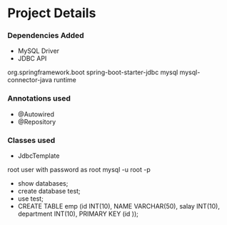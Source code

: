 # Project Details


### Dependencies Added
* MySQL Driver
* JDBC API

<dependency>
	<groupId>org.springframework.boot</groupId>
	<artifactId>spring-boot-starter-jdbc</artifactId>
</dependency>
<dependency>
	<groupId>mysql</groupId>
	<artifactId>mysql-connector-java</artifactId>
	<scope>runtime</scope>
</dependency>

### Annotations used
* @Autowired
* @Repository

### Classes used
* JdbcTemplate


root user with password as root
mysql -u root  -p
- show databases;
- create database test;
- use test;
- CREATE TABLE emp    (id INT(10), NAME VARCHAR(50), salay INT(10), department  INT(10), PRIMARY KEY (id )); 